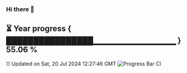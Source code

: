 ### Hi there 👋
⏳ Year progress { ████████████████▁▁▁▁▁▁▁▁▁▁▁▁▁▁ } 55.06 %
---
⏰ Updated on Sat, 20 Jul 2024 12:27:46 GMT
![Progress Bar CI](https://github.com/liununu/liununu/workflows/Progress%20Bar%20CI/badge.svg)
